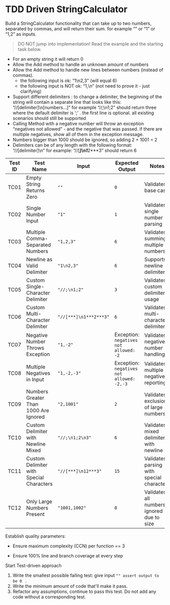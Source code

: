 # TDD Driven StringCalculator

Build a StringCalculator functionality that can take up to two numbers, separated by commas, and will return their sum. 
for example “” or “1” or “1,2” as inputs.

> DO NOT jump into implementation! Read the example and the starting task below.

- For an empty string it will return 0
- Allow the Add method to handle an unknown amount of numbers
- Allow the Add method to handle new lines between numbers (instead of commas).
  - the following input is ok: “1\n2,3” (will equal 6)
  - the following input is NOT ok: “1,\n” (not need to prove it - just clarifying)
- Support different delimiters : to change a delimiter, the beginning of the string will contain a separate line that looks like this: “//[delimiter]\n[numbers…]” for example “//;\n1;2” should return three where the default delimiter is ‘;’ .
the first line is optional. all existing scenarios should still be supported
- Calling Method with a negative number will throw an exception “negatives not allowed” - and the negative that was passed. if there are multiple negatives, show all of them in the exception message.
- Numbers bigger than 1000 should be ignored, so adding 2 + 1001 = 2
- Delimiters can be of any length with the following format: “//[delimiter]\n” for example: “//[***]\n1***2***3” should return 6

| Test ID | Test Name | Input | Expected Output | Notes |
|--------|-----------|-------|------------------|-------|
| TC01 | Empty String Returns Zero | `""` | `0` | Validates base case |
| TC02 | Single Number Input | `"1"` | `1` | Validates single number parsing |
| TC03 | Multiple Comma-Separated Numbers | `"1,2,3"` | `6` | Validates summing multiple numbers |
| TC04 | Newline as Valid Delimiter | `"1\n2,3"` | `6` | Supports newline delimiter |
| TC05 | Custom Single-Character Delimiter | `"//;\n1;2"` | `3` | Validates custom delimiter usage |
| TC06 | Custom Multi-Character Delimiter | `"//[***]\n1***2***3"` | `6` | Validates multi-character delimiter |
| TC07 | Negative Number Throws Exception | `"1,-2"` | Exception: `negatives not allowed: -2` | Validates negative number handling |
| TC08 | Multiple Negatives in Input | `"1,-2,-3"` | Exception: `negatives not allowed: -2,-3` | Validates multiple negatives reporting |
| TC09 | Numbers Greater Than 1000 Are Ignored | `"2,1001"` | `2` | Validates exclusion of large numbers |
| TC10 | Custom Delimiter with Newline Mixed | `"//;\n1;2\n3"` | `6` | Validates mixed delimiters with newline |
| TC11 | Custom Delimiter with Special Characters | `"//[***]\n12***3"` | `15` | Validates parsing with special characters |
| TC12 | Only Large Numbers Present | `"1001,1002"` | `0` | Validates all numbers ignored due to size |

Establish quality parameters:

- Ensure  maximum complexity (CCN) per function == 3

- Ensure 100% line and branch coverage at every step

  

Start Test-driven approach

1. Write the smallest possible failing test: give input `"" assert output to be 0 ` .
2. Write the minimum amount of code that'll make it pass.
3. Refactor any assumptions, continue to pass this test. Do not add any code without a corresponding test.
